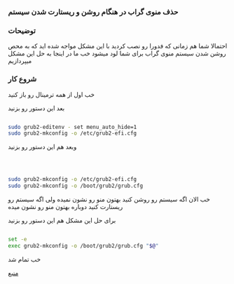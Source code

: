 
### حذف منوی گراب در هنگام روشن و ریستارت شدن سیستم

### توضیحات

احتمالا شما هم زمانی که فدورا رو نصب کردید با این مشکل مواجه شده اید که به محص روشن شدن سیستم منوی گراب برای شما لود میشود
خب ما در اینجا به حل این مشکل میپردازیم

### شروع کار


خب اول از همه ترمینال رو باز کنید


بعد این دستور رو بزنید


```bash

sudo grub2-editenv - set menu_auto_hide=1
sudo grub2-mkconfig -o /etc/grub2-efi.cfg

```

وبعد هم این دستور رو بزنید


‍‍‍
```bash

sudo grub2-mkconfig -o /etc/grub2-efi.cfg
sudo grub2-mkconfig -o /boot/grub2/grub.cfg

```



خب الان اگه سیستم رو روشن کنید بهتون منو رو نشون نمیده ولی اگه سیستم رو ریستارت کنید دوباره بهتون منو رو نشون میده


برای حل این مشکل هم این دستور رو بزنید



```bash

set -e
exec grub2-mkconfig -o /boot/grub2/grub.cfg "$@"

```

خب تمام شد 


[منبع](https://unix.stackexchange.com/questions/533244/hide-grub-menu-at-boot-on-fedora-30)






